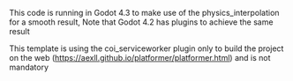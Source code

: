 This code is running in Godot 4.3 to make use of the physics_interpolation for a smooth result,
Note that Godot 4.2 has plugins to achieve the same result

This template is using the coi_serviceworker plugin only to build the project on the web (https://aexll.github.io/platformer/platformer.html) and is not mandatory

